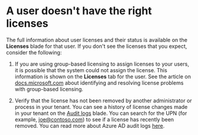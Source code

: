 <properties 
    pageTitle="A user doesn't have the right licensese"
    description="A user doesn't have the right licenses"
    service="microsoft.aad"
    resource="Microsoft_AAD_IAM"
    authors="piotrci"
    displayOrder="1771"
    supportTopicIds=""
    selfHelpType="resource"
    resourceTags=""
    productPesIds=""
    cloudEnvironments="public"
 />

# A user doesn't have the right licenses

The full information about user licenses and their status is available on the **Licenses** blade for that user. If you don't see the licenses that you expect, consider the following:

1. If you are using group-based licensing to assign licenses to your users, it is possible that the system could not assign the license. This information is shown on the **Licenses** tab for the user. See the article on [docs.microsoft.com](https://docs.microsoft.com/azure/active-directory/active-directory-licensing-group-problem-resolution-azure-portal) about identifying and resolving license problems with group-based licensing.

2. Verify that the license has not been removed by another administrator or process in your tenant. You can see a history of license changes made in your tenant on the [Audit logs](https://portal.azure.com/#blade/Microsoft_AAD_IAM/LicensesMenuBlade/Audit) blade.
  You can search for the UPN (for example, <joe@contoso.com>) to see if a license has recently been removed. You can read more about Azure AD audit logs
    [here](https://docs.microsoft.com/azure/active-directory/active-directory-reporting-audit-events).


